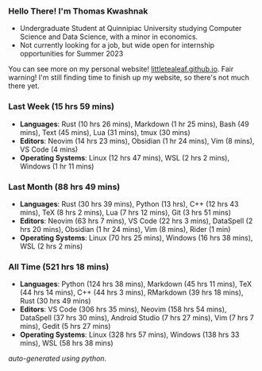 
### Hello There! I'm Thomas Kwashnak

- Undergraduate Student at Quinnipiac University studying Computer Science and Data Science, with a minor in economics.
- Not currently looking for a job, but wide open for internship opportunities for Summer 2023

You can see more on my personal website! [littletealeaf.github.io](https://littletealeaf.github.io). Fair warning! I'm still finding time to finish up my website, so there's not much there yet.

### Last Week (15 hrs 59 mins)
- **Languages**: Rust (10 hrs 26 mins), Markdown (1 hr 25 mins), Bash (49 mins), Text (45 mins), Lua (31 mins), tmux (30 mins)
- **Editors**: Neovim (14 hrs 23 mins), Obsidian (1 hr 24 mins), Vim (8 mins), VS Code (4 mins)
- **Operating Systems**: Linux (12 hrs 47 mins), WSL (2 hrs 2 mins), Windows (1 hr 11 mins)
    
### Last Month (88 hrs 49 mins)
- **Languages**: Rust (30 hrs 39 mins), Python (13 hrs), C++ (12 hrs 43 mins), TeX (8 hrs 2 mins), Lua (7 hrs 12 mins), Git (3 hrs 51 mins)
- **Editors**: Neovim (63 hrs 7 mins), VS Code (22 hrs 3 mins), DataSpell (2 hrs 20 mins), Obsidian (1 hr 24 mins), Vim (8 mins), Rider (1 min)
- **Operating Systems**: Linux (70 hrs 25 mins), Windows (16 hrs 38 mins), WSL (2 hrs 2 mins)
    
### All Time (521 hrs 18 mins)
- **Languages**: Python (124 hrs 38 mins), Markdown (45 hrs 11 mins), TeX (44 hrs 14 mins), C++ (44 hrs 3 mins), RMarkdown (39 hrs 18 mins), Rust (30 hrs 49 mins)
- **Editors**: VS Code (306 hrs 35 mins), Neovim (158 hrs 54 mins), DataSpell (37 hrs 30 mins), Android Studio (7 hrs 27 mins), Vim (7 hrs 7 mins), Gedit (5 hrs 27 mins)
- **Operating Systems**: Linux (328 hrs 57 mins), Windows (138 hrs 33 mins), WSL (58 hrs 38 mins)
    

*auto-generated using python.*
